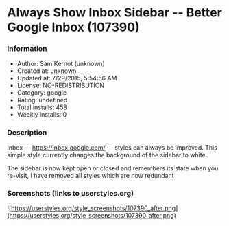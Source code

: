 # Always Show Inbox Sidebar -- Better Google Inbox (107390)

### Information
- Author: Sam Kernot (unknown)
- Created at: unknown
- Updated at: 7/29/2015, 5:54:56 AM
- License: NO-REDISTRIBUTION
- Category: google
- Rating: undefined
- Total installs: 458
- Weekly installs: 0


### Description
Inbox &mdash; https://inbox.google.com/ &mdash;  styles can always be improved. This simple style currently changes the background of the sidebar to white.

The sidebar is now kept open or closed and remembers its state when you re-visit, I have removed all styles which are now redundant


### Screenshots (links to userstyles.org)
![https://userstyles.org/style_screenshots/107390_after.png](https://userstyles.org/style_screenshots/107390_after.png)


